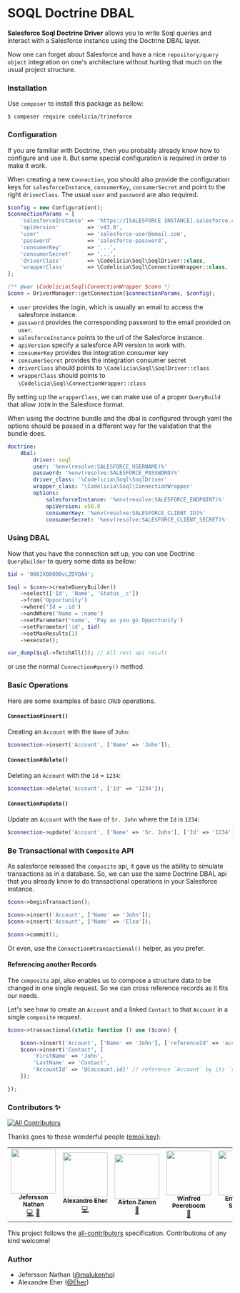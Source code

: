 SOQL Doctrine DBAL
==================

**Salesforce Soql Doctrine Driver** allows you to write Soql queries
and interact with a Salesforce instance using the Doctrine DBAL layer.

Now one can forget about Salesforce and have a nice `repository/query object`
integration on one's architecture without hurting that much on the usual
project structure.

### Installation

Use `composer` to install this package as bellow:

```shell script
$ composer require codelicia/trineforce
```

### Configuration

If you are familiar with Doctrine, then you probably already know how to
configure and use it. But some special configuration is required in order
to make it work.

When creating a new `Connection`, you should also provide the configuration
keys for `salesforceInstance`, `consumerKey`, `consumerSecret` and point to
the right `driverClass`. The usual `user` and `password` are also required.

```php
$config = new Configuration();
$connectionParams = [
    'salesforceInstance' => 'https://[SALESFORCE INSTANCE].salesforce.com',
    'apiVersion'         => 'v43.0',
    'user'               => 'salesforce-user@email.com',
    'password'           => 'salesforce-password',
    'consumerKey'        => '...',
    'consumerSecret'     => '...',
    'driverClass'        => \Codelicia\Soql\SoqlDriver::class,
    'wrapperClass'       => \Codelicia\Soql\ConnectionWrapper::class,
];

/** @var \Codelicia\Soql\ConnectionWrapper $conn */
$conn = DriverManager::getConnection($connectionParams, $config);
```

* `user` provides the login, which is usually an email to access the salesforce
  instance.
* `password` provides the corresponding password to the email provided on `user`.
* `salesforceInstance` points to the url of the Salesforce instance.
* `apiVersion` specify a salesforce API version to work with.
* `consumerKey` provides the integration consumer key
* `consumerSecret` provides the integration consumer secret
* `driverClass` should points to `\Codelicia\Soql\SoqlDriver::class`
* `wrapperClass` should points to `\Codelicia\Soql\ConnectionWrapper::class`

By setting up the `wrapperClass`, we can make use of a proper `QueryBuild` that allow
`JOIN` in the Salesforce format.

When using the doctrine bundle and the dbal is configured through yaml the options should
be passed in a different way for the validation that the bundle does.

```yaml
doctrine:
    dbal:
        driver: soql
        user: '%env(resolve:SALESFORCE_USERNAME)%'
        password: '%env(resolve:SALESFORCE_PASSWORD)%'
        driver_class: '\Codelicia\Soql\SoqlDriver'
        wrapper_class: '\Codelicia\Soql\ConnectionWrapper'
        options:
            salesforceInstance: '%env(resolve:SALESFORCE_ENDPOINT)%'
            apiVersion: v56.0
            consumerKey: '%env(resolve:SALESFORCE_CLIENT_ID)%'
            consumerSecret: '%env(resolve:SALESFORCE_CLIENT_SECRET)%'
```

### Using DBAL

Now that you have the connection set up, you can use Doctrine `QueryBuilder` to
query some data as bellow:

```php
$id = '0062X00000vLZDVQA4';

$sql = $conn->createQueryBuilder()
    ->select(['Id', 'Name', 'Status__c'])
    ->from('Opportunity')
    ->where('Id = :id')
    ->andWhere('Name = :name')
    ->setParameter('name', 'Pay as you go Opportunity')
    ->setParameter('id', $id)
    ->setMaxResults(1)
    ->execute();

var_dump($sql->fetchAll()); // All rest api result
```

or use the normal `Connection#query()` method.

### Basic Operations

Here are some examples of basic `CRUD` operations.

#### `Connection#insert()`

Creating an `Account` with the `Name` of `John`:
```php
$connection->insert('Account', ['Name' => 'John']);
```

#### `Connection#delete()`

Deleting an `Account` with the `Id` = `1234`:
```php
$connection->delete('Account', ['Id' => '1234']);
```

#### `Connection#update()`

Update an `Account` with the `Name` of `Sr. John` where the `Id` is `1234`:
```php
$connection->update('Account', ['Name' => 'Sr. John'], ['Id' => '1234']);
```

### Be Transactional with `Composite` API

As salesforce released the `composite` api, it gave us the ability
to simulate transactions as in a database. So, we can use the same
Doctrine DBAL api that you already know to do transactional operations
in your Salesforce instance.

```php
$conn->beginTransaction();

$conn->insert('Account', ['Name' => 'John']);
$conn->insert('Account', ['Name' => 'Elsa']);

$conn->commit();
```

Or even, use the `Connection#transactional()` helper, as you prefer.

#### Referencing another Records

The `composite` api, also enables us to compose a structure data to be
changed in one single request. So we can cross reference records as it
fits our needs.

Let's see how to create an `Account` and a linked `Contact` to that `Account`
in a single `composite` request.

```php
$conn->transactional(static function () use ($conn) {

    $conn->insert('Account', ['Name' => 'John'], ['referenceId' => 'account']);
    $conn->insert('Contact', [
        'FirstName' => 'John',
        'LastName' => 'Contact',
        'AccountId' => '@{account.id}' // reference `Account` by its `referenceId`
    ]);

});
```

### Contributors ✨

<!-- ALL-CONTRIBUTORS-BADGE:START - Do not remove or modify this section -->
[![All Contributors](https://img.shields.io/badge/all_contributors-6-orange.svg?style=flat-square)](#contributors-)
<!-- ALL-CONTRIBUTORS-BADGE:END -->

Thanks goes to these wonderful people ([emoji key](https://allcontributors.org/docs/en/emoji-key)):

<!-- ALL-CONTRIBUTORS-LIST:START - Do not remove or modify this section -->
<!-- prettier-ignore-start -->
<!-- markdownlint-disable -->
<table>
  <tr>
    <td align="center"><a href="https://twitter.com/malukenho"><img src="https://avatars2.githubusercontent.com/u/3275172?v=4?s=100" width="100px;" alt=""/><br /><sub><b>Jefersson Nathan</b></sub></a><br /><a href="https://github.com/codelicia/trineforce/commits?author=malukenho" title="Code">💻</a> <a href="#maintenance-malukenho" title="Maintenance">🚧</a></td>
    <td align="center"><a href="http://eher.com.br"><img src="https://avatars0.githubusercontent.com/u/398034?v=4?s=100" width="100px;" alt=""/><br /><sub><b>Alexandre Eher</b></sub></a><br /><a href="https://github.com/codelicia/trineforce/commits?author=eher" title="Code">💻</a></td>
    <td align="center"><a href="https://airton.dev"><img src="https://avatars1.githubusercontent.com/u/6540546?v=4?s=100" width="100px;" alt=""/><br /><sub><b>Airton Zanon</b></sub></a><br /><a href="https://github.com/codelicia/trineforce/pulls?q=is%3Apr+reviewed-by%3Aairtonzanon" title="Reviewed Pull Requests">👀</a></td>
    <td align="center"><a href="https://github.com/wpeereboom"><img src="https://avatars1.githubusercontent.com/u/516326?v=4?s=100" width="100px;" alt=""/><br /><sub><b>Winfred Peereboom</b></sub></a><br /><a href="https://github.com/codelicia/trineforce/issues?q=author%3Awpeereboom" title="Bug reports">🐛</a></td>
    <td align="center"><a href="https://github.com/batusa"><img src="https://avatars3.githubusercontent.com/u/5388003?v=4?s=100" width="100px;" alt=""/><br /><sub><b>Emmerson Siqueira</b></sub></a><br /><a href="https://github.com/codelicia/trineforce/pulls?q=is%3Apr+reviewed-by%3Abatusa" title="Reviewed Pull Requests">👀</a></td>
    <td align="center"><a href="https://github.com/echevalaz"><img src="https://avatars.githubusercontent.com/u/52658226?v=4?s=100" width="100px;" alt=""/><br /><sub><b>echevalaz</b></sub></a><br /><a href="https://github.com/codelicia/trineforce/issues?q=author%3Aechevalaz" title="Bug reports">🐛</a> <a href="#ideas-echevalaz" title="Ideas, Planning, & Feedback">🤔</a></td>
  </tr>
</table>

<!-- markdownlint-restore -->
<!-- prettier-ignore-end -->

<!-- ALL-CONTRIBUTORS-LIST:END -->

This project follows the [all-contributors](https://github.com/all-contributors/all-contributors) specification. Contributions of any kind welcome!

### Author

- Jefersson Nathan ([@malukenho](http://github.com/malukenho))
- Alexandre Eher ([@Eher](http://github.com/malukenho))
